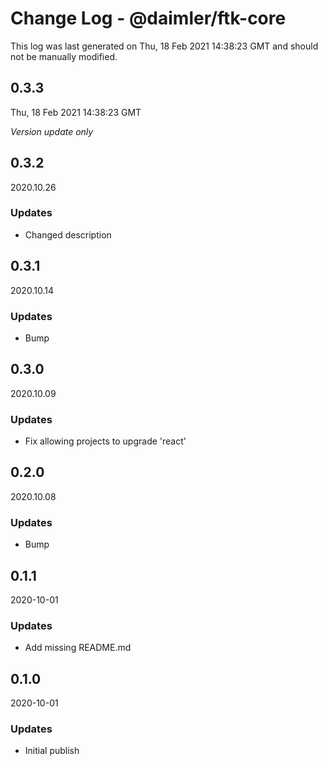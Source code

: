 # Change Log - @daimler/ftk-core

This log was last generated on Thu, 18 Feb 2021 14:38:23 GMT and should not be manually modified.

## 0.3.3
Thu, 18 Feb 2021 14:38:23 GMT

*Version update only*

## 0.3.2
2020.10.26

### Updates

- Changed description

## 0.3.1
2020.10.14

### Updates

- Bump

## 0.3.0
2020.10.09

### Updates

- Fix allowing projects to upgrade 'react'

## 0.2.0
2020.10.08

### Updates

- Bump

## 0.1.1
2020-10-01

### Updates

- Add missing README.md

## 0.1.0
2020-10-01

### Updates

- Initial publish

